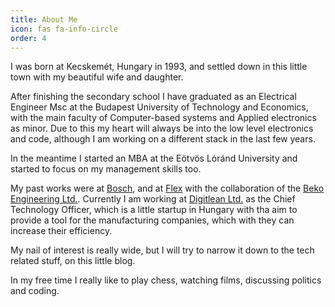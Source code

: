 ```yaml
---
title: About Me
icon: fas fa-info-circle
order: 4
---
```


I was born at Kecskemét, Hungary in 1993, and settled down in this little town with my beautiful wife and daughter.

After finishing the secondary school I have graduated as an Electrical Engineer Msc at the Budapest University of Technology and Economics, with the main faculty of Computer-based systems and Applied electronics as minor.
Due to this my heart will always be into the low level electronics and code, although I am working on a different stack in the last few years.

In the meantime I started an MBA at the Eötvös Lóránd University and started to focus on my management skills too.

My past works were at [Bosch](https://www.bosch.com/), and at [Flex](https://flex.com/) with the collaboration of the [Beko Engineering Ltd.](https://beko.hu/). Currently I am working at [Digitlean Ltd.](https://digitlean.com/) as the Chief Technology Officer, which is a little startup in Hungary with tha aim to provide a tool for the manufacturing companies, which with they can increase their efficiency.

My nail of interest is really wide, but I will try to narrow it down to the tech related stuff, on this little blog.

In my free time I really like to play chess, watching films, discussing politics and coding.
